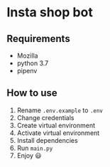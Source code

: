 # Insta shop bot

## Requirements
* Mozilla
* python 3.7
* pipenv

## How to use
1. Rename `.env.example` to `.env`
2. Change credentials
3. Create virtual environment
4. Activate virtual environment
5. Install dependencies
6. Run `main.py`
7. Enjoy 😃
